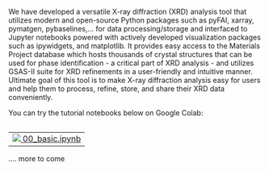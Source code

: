 
We have developed a versatile X-ray diffraction (XRD) analysis tool that utilizes modern and open-source Python packages such as pyFAI, xarray, pymatgen, pybaselines,... for data processing/storage and interfaced to Jupyter notebooks powered with actively developed visualization packages such as ipywidgets, and matplotlib. It provides easy access to the Materials Project database which hosts thousands of crystal structures that can be used for phase identification - a critical part of XRD analysis - and utilizes GSAS-II suite for XRD refinements in a user-friendly and intuitive manner. Ultimate goal of this tool is to make X-ray diffraction analysis easy for users and help them to process, refine, store, and share their XRD data conveniently. 

You can try the tutorial notebooks below on Google Colab:


<table class="ee-notebook-buttons" align="left"><td>
<a target="_blank"  href="https://colab.research.google.com/github/MehmetTopsakal/easyXRD/blob/main/examples/01_basic.ipynb">
    <img src="https://www.tensorflow.org/images/colab_logo_32px.png" /> 00_basic.ipynb</a>
</td>
</table>

\
.... more to come